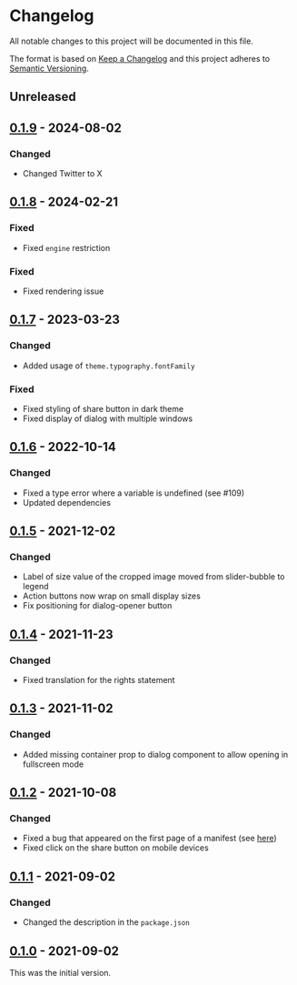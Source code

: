 # Changelog

All notable changes to this project will be documented in this file.

The format is based on [Keep a Changelog](https://keepachangelog.com/en/1.0.0/) and this project adheres to [Semantic Versioning](https://semver.org/spec/v2.0.0.html).

## Unreleased

## [0.1.9](https://github.com/dbmdz/mirador-imagecropper/releases/tag/0.1.9) - 2024-08-02

### Changed

- Changed Twitter to X

## [0.1.8](https://github.com/dbmdz/mirador-imagecropper/releases/tag/0.1.8) - 2024-02-21

### Fixed

- Fixed `engine` restriction

### Fixed

- Fixed rendering issue

## [0.1.7](https://github.com/dbmdz/mirador-imagecropper/releases/tag/0.1.7) - 2023-03-23

### Changed

- Added usage of `theme.typography.fontFamily`

### Fixed

- Fixed styling of share button in dark theme
- Fixed display of dialog with multiple windows

## [0.1.6](https://github.com/dbmdz/mirador-imagecropper/releases/tag/0.1.6) - 2022-10-14

### Changed

- Fixed a type error where a variable is undefined (see #109)
- Updated dependencies

## [0.1.5](https://github.com/dbmdz/mirador-imagecropper/releases/tag/0.1.5) - 2021-12-02

### Changed

- Label of size value of the cropped image moved from slider-bubble to legend
- Action buttons now wrap on small display sizes
- Fix positioning for dialog-opener button

## [0.1.4](https://github.com/dbmdz/mirador-imagecropper/releases/tag/0.1.4) - 2021-11-23

### Changed

- Fixed translation for the rights statement

## [0.1.3](https://github.com/dbmdz/mirador-imagecropper/releases/tag/0.1.3) - 2021-11-02

### Changed

- Added missing container prop to dialog component to allow opening in fullscreen mode

## [0.1.2](https://github.com/dbmdz/mirador-imagecropper/releases/tag/0.1.2) - 2021-10-08

### Changed

- Fixed a bug that appeared on the first page of a manifest (see [here](https://github.com/dbmdz/mirador-imagecropper/commit/d12fbb7e3cef282d98605477ae4e56b7c674ae6c))
- Fixed click on the share button on mobile devices

## [0.1.1](https://github.com/dbmdz/mirador-imagecropper/releases/tag/0.1.1) - 2021-09-02

### Changed

- Changed the description in the `package.json`

## [0.1.0](https://github.com/dbmdz/mirador-imagecropper/releases/tag/0.1.0) - 2021-09-02

This was the initial version.
